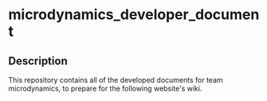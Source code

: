 # microdynamics_developer_document

## Description
This repository contains all of the developed documents for team microdynamics, to prepare for the following website's wiki.
